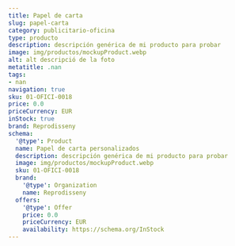 ```yaml
---
title: Papel de carta
slug: papel-carta
category: publicitario-oficina
type: producto
description: descripción genérica de mi producto para probar
image: img/productos/mockupProduct.webp
alt: alt descripció de la foto
metatitle: .nan
tags:
- nan
navigation: true
sku: 01-OFICI-0018
price: 0.0
priceCurrency: EUR
inStock: true
brand: Reprodisseny
schema:
  '@type': Product
  name: Papel de carta personalizados
  description: descripción genérica de mi producto para probar
  image: img/productos/mockupProduct.webp
  sku: 01-OFICI-0018
  brand:
    '@type': Organization
    name: Reprodisseny
  offers:
    '@type': Offer
    price: 0.0
    priceCurrency: EUR
    availability: https://schema.org/InStock
---
```

